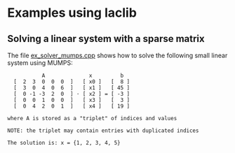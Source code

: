 # Examples using laclib

## Solving a linear system with a sparse matrix

The file [ex_solver_mumps.cpp](https://github.com/cpmech/laclib/blob/main/examples/ex_solver_mumps.cpp) shows how to solve the following small linear system using MUMPS:

```
           A              x         b
  [  2  3  0  0  0  ]   [ x0 ]   [  8 ]
  [  3  0  4  0  6  ]   [ x1 ]   [ 45 ]
  [  0 -1 -3  2  0  ] ⋅ [ x2 ] = [ -3 ]
  [  0  0  1  0  0  ]   [ x3 ]   [  3 ]
  [  0  4  2  0  1  ]   [ x4 ]   [ 19 ]

where A is stored as a "triplet" of indices and values

NOTE: the triplet may contain entries with duplicated indices

The solution is: x = {1, 2, 3, 4, 5}
```

